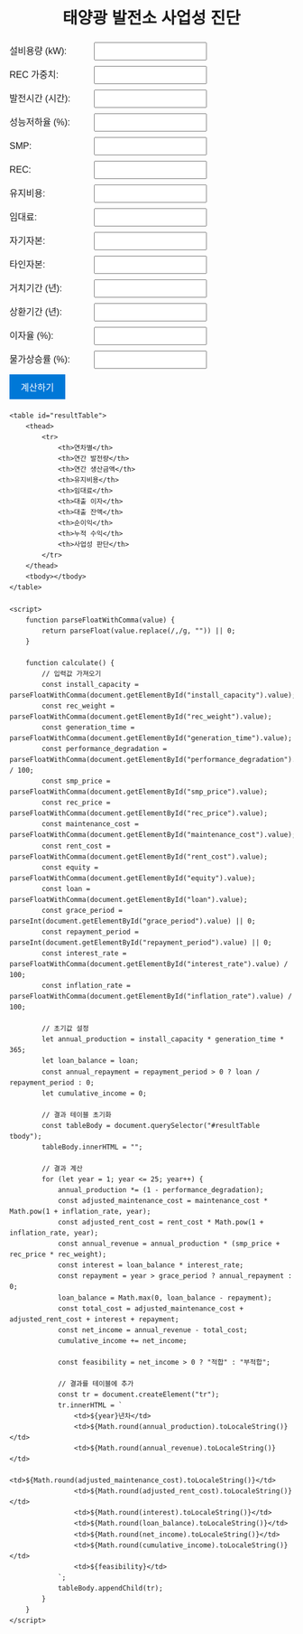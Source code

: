 <!DOCTYPE html>
<html lang="ko">
<head>
    <meta charset="UTF-8">
    <meta name="viewport" content="width=device-width, initial-scale=1.0">
    <title>태양광 발전소 사업성 진단</title>
    <style>
        body {
            font-family: Arial, sans-serif;
            padding: 20px;
            line-height: 1.6;
        }
        h1 {
            font-size: 1.8rem; /* 반응형 폰트 크기 */
            text-align: center;
        }
        form {
            margin-bottom: 20px;
        }
        label {
            display: inline-block;
            width: 150px;
            font-size: 1rem; /* 반응형 폰트 크기 */
        }
        input {
            padding: 5px;
            width: 200px;
            font-size: 1rem; /* 반응형 폰트 크기 */
            margin-bottom: 10px;
        }
        button {
            padding: 10px 20px;
            background-color: #0078d7;
            color: white;
            border: none;
            cursor: pointer;
            font-size: 1rem; /* 반응형 폰트 크기 */
        }
        button:hover {
            background-color: #0053a6;
        }
        table {
            width: 100%;
            border-collapse: collapse;
            margin-top: 20px;
        }
        th, td {
            border: 1px solid #ddd;
            padding: 10px;
            text-align: center;
            font-size: 0.9rem; /* 반응형 폰트 크기 */
        }
        th {
            background-color: #0078d7;
            color: white;
        }
        @media (max-width: 768px) {
            body {
                padding: 10px;
            }
            label, input, button {
                width: 100%;
                font-size: 0.9rem; /* 모바일에 맞춘 폰트 크기 */
            }
            label {
                text-align: left;
            }
            table {
                font-size: 0.8rem;
            }
        }
    </style>
</head>
<body>
    <h1>태양광 발전소 사업성 진단</h1>
    <form id="solarForm">
        <label>설비용량 (kW):</label><input type="text" id="install_capacity" required><br>
        <label>REC 가중치:</label><input type="text" id="rec_weight" required><br>
        <label>발전시간 (시간):</label><input type="text" id="generation_time" required><br>
        <label>성능저하율 (%):</label><input type="text" id="performance_degradation" required><br>
        <label>SMP:</label><input type="text" id="smp_price" required><br>
        <label>REC:</label><input type="text" id="rec_price" required><br>
        <label>유지비용:</label><input type="text" id="maintenance_cost" required><br>
        <label>임대료:</label><input type="text" id="rent_cost" required><br>
        <label>자기자본:</label><input type="text" id="equity" required><br>
        <label>타인자본:</label><input type="text" id="loan" required><br>
        <label>거치기간 (년):</label><input type="text" id="grace_period" required><br>
        <label>상환기간 (년):</label><input type="text" id="repayment_period" required><br>
        <label>이자율 (%):</label><input type="text" id="interest_rate" required><br>
        <label>물가상승률 (%):</label><input type="text" id="inflation_rate" required><br>
        <button type="button" onclick="calculate()">계산하기</button>
    </form>

    <table id="resultTable">
        <thead>
            <tr>
                <th>연차별</th>
                <th>연간 발전량</th>
                <th>연간 생산금액</th>
                <th>유지비용</th>
                <th>임대료</th>
                <th>대출 이자</th>
                <th>대출 잔액</th>
                <th>순이익</th>
                <th>누적 수익</th>
                <th>사업성 판단</th>
            </tr>
        </thead>
        <tbody></tbody>
    </table>

    <script>
        function parseFloatWithComma(value) {
            return parseFloat(value.replace(/,/g, "")) || 0;
        }

        function calculate() {
            // 입력값 가져오기
            const install_capacity = parseFloatWithComma(document.getElementById("install_capacity").value);
            const rec_weight = parseFloatWithComma(document.getElementById("rec_weight").value);
            const generation_time = parseFloatWithComma(document.getElementById("generation_time").value);
            const performance_degradation = parseFloatWithComma(document.getElementById("performance_degradation").value) / 100;
            const smp_price = parseFloatWithComma(document.getElementById("smp_price").value);
            const rec_price = parseFloatWithComma(document.getElementById("rec_price").value);
            const maintenance_cost = parseFloatWithComma(document.getElementById("maintenance_cost").value);
            const rent_cost = parseFloatWithComma(document.getElementById("rent_cost").value);
            const equity = parseFloatWithComma(document.getElementById("equity").value);
            const loan = parseFloatWithComma(document.getElementById("loan").value);
            const grace_period = parseInt(document.getElementById("grace_period").value) || 0;
            const repayment_period = parseInt(document.getElementById("repayment_period").value) || 0;
            const interest_rate = parseFloatWithComma(document.getElementById("interest_rate").value) / 100;
            const inflation_rate = parseFloatWithComma(document.getElementById("inflation_rate").value) / 100;

            // 초기값 설정
            let annual_production = install_capacity * generation_time * 365;
            let loan_balance = loan;
            const annual_repayment = repayment_period > 0 ? loan / repayment_period : 0;
            let cumulative_income = 0;

            // 결과 테이블 초기화
            const tableBody = document.querySelector("#resultTable tbody");
            tableBody.innerHTML = "";

            // 결과 계산
            for (let year = 1; year <= 25; year++) {
                annual_production *= (1 - performance_degradation);
                const adjusted_maintenance_cost = maintenance_cost * Math.pow(1 + inflation_rate, year);
                const adjusted_rent_cost = rent_cost * Math.pow(1 + inflation_rate, year);
                const annual_revenue = annual_production * (smp_price + rec_price * rec_weight);
                const interest = loan_balance * interest_rate;
                const repayment = year > grace_period ? annual_repayment : 0;
                loan_balance = Math.max(0, loan_balance - repayment);
                const total_cost = adjusted_maintenance_cost + adjusted_rent_cost + interest + repayment;
                const net_income = annual_revenue - total_cost;
                cumulative_income += net_income;

                const feasibility = net_income > 0 ? "적합" : "부적합";

                // 결과를 테이블에 추가
                const tr = document.createElement("tr");
                tr.innerHTML = `
                    <td>${year}년차</td>
                    <td>${Math.round(annual_production).toLocaleString()}</td>
                    <td>${Math.round(annual_revenue).toLocaleString()}</td>
                    <td>${Math.round(adjusted_maintenance_cost).toLocaleString()}</td>
                    <td>${Math.round(adjusted_rent_cost).toLocaleString()}</td>
                    <td>${Math.round(interest).toLocaleString()}</td>
                    <td>${Math.round(loan_balance).toLocaleString()}</td>
                    <td>${Math.round(net_income).toLocaleString()}</td>
                    <td>${Math.round(cumulative_income).toLocaleString()}</td>
                    <td>${feasibility}</td>
                `;
                tableBody.appendChild(tr);
            }
        }
    </script>
</body>
</html>
